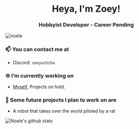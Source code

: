 <h1 align="center">Heya, I'm Zoey!</h1>
<h3 align="center">Hobbyist Developer - Career Pending</h3>
<p align="left"> <img src="https://komarev.com/ghpvc/?username=noele" alt="noele" /> </p>

### 📫 You can contact me at
  - Discord: `zoeyuchiha`

### ⚙️ I’m currently working on
  - [Myself](https://github.com/Noele), Projects on hold.

### 🚀 Some future projects I plan to work on are
  - A robot that takes over the world piloted by a rat

![Noele's github stats](https://github-readme-stats.vercel.app/api?username=noele&hide=stars,issues)
